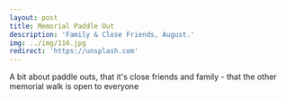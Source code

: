 ```yaml
---
layout: post
title: Memorial Paddle Out
description: 'Family & Close Friends, August.'
img: ../img/116.jpg
redirect: 'https://unsplash.com'
---
```


A bit about paddle outs, that it's close friends and family - that the other memorial walk is open to everyone
